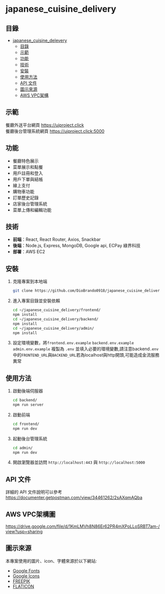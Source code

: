 # japanese_cuisine_delivery

## 目錄

- [japanese_cuisine_delevery](#japanese_cuisine_delevery)
    - [目錄](#目錄)
    - [示範](#示範)
    - [功能](#功能)
    - [技術](#技術)
    - [安裝](#安裝)
    - [使用方法](#使用方法)
    - [API 文件](#API-文件)
    - [圖示來源](#圖示來源)
    - [AWS VPC架構](#AWS-VPC架構)

## 示範

餐廳外送平台網頁 https://ujproject.click  
餐廳後台管理系統網頁 https://ujproject.click:5000

## 功能

- 餐廳特色展示
- 菜單展示和點餐
- 用戶註冊和登入
- 用戶下單與結帳
- 線上支付
- 購物車功能
- 訂單歷史記錄
- 店家後台管理系統
- 菜單上傳和編輯功能

## 技術

- **前端**：React, React Router, Axios, Snackbar
- **後端**：Node.js, Express, MongoDB, Google api, ECPay 綠界科技
- **部署**：AWS EC2

## 安裝

1. 克隆專案到本地端
    ```bash
    git clone https://github.com/DioBrando0918/japanese_cuisine_delivery.git
    ```
2. 進入專案目錄並安裝依賴
    ```bash
    cd ~/japanese_cuisine_delivery/frontend/
    npm install
    cd ~/japanese_cuisine_delivery/backend/
    npm install  
    cd ~/japanese_cuisine_delivery/admin/
    npm install
    ```
3. 設定環境變數，將`frontend.env.example` `backend.env.example` `admin.env.example` 複製為 `.env` 並填入必要的環境變數,請注意backend`.env`中的`FRONTEND_URL`與`BACKEND_URL`若為localhost與http開頭,可能造成金流服務異常
    

## 使用方法

1. 啟動後端伺服器
    ```bash
    cd backend/
    npm run server
    ```
2. 啟動前端
    ```bash
    cd frontend/
    npm run dev
    ```
3. 起動後台管理系統
    ```bash
    cd admin/
    npm run dev
    ```
4. 開啟瀏覽器並訪問 `http://localhost:443` 與 `http://localhost:5000`

## API 文件

詳細的 API 文件說明可以參考 https://documenter.getpostman.com/view/34461262/2sAXqmAQba

## AWS VPC架構圖
https://drive.google.com/file/d/1KmLMVh8N86Er62PR4mXPoLLoSRBT7am-/view?usp=sharing

## 圖示來源
本專案使用的圖片、icon、字體來源於以下網站:
- [Google Fonts](https://fonts.google.com/)
- [Google Icons](https://fonts.google.com/icons)
- [FREEPIK](https://www.freepik.com/)
- [FLATICON](https://www.flaticon.com/)